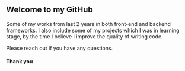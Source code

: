 ## Welcome to my GitHub
Some of my works from last 2 years in both front-end and backend frameworks. I also include some of my projects which I was in learning stage, by the time I believe I improve the quality of writing code.

Please reach out if you have any questions.

#### Thank you
